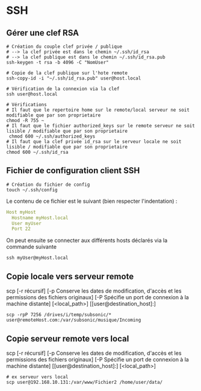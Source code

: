 # SSH



## Gérer une clef RSA

````shell
# Création du couple clef privée / publique
# --> la clef privée est dans le chemin ~/.ssh/id_rsa
# --> la clef publique est dans le chemin ~/.ssh/id_rsa.pub
ssh-keygen -t rsa -b 4096 -C "NomUser"

# Copie de la clef publique sur l'hote remote
ssh-copy-id -i "~/.ssh/id_rsa.pub" user@host.local

# Vérification de la connexion via la clef
ssh user@host.local

# Vérifications
# Il faut que le repertoire home sur le remote/local serveur ne soit modifiable que par son proprietaire
chmod -R 755 ~
# Il faut que le fichier authorized_keys sur le remote serveur ne soit lisible / modifiable que par son proprietaire
 chmod 600 ~/.ssh/authorized_keys
# Il faut que la clef privée id_rsa sur le serveur locale ne soit lisible / modifiable que par son proprietaire
chmod 600 ~/.ssh/id_rsa
````



## Fichier de configuration client SSH

```shell
# Création du fichier de config
touch ~/.ssh/config
```

Le contenu de ce fichier est le suivant (bien respecter l'indentation) :

```yaml
Host myHost
  Hostname myHost.local
  User myUser
  Port 22
```

On peut ensuite se connecter aux différents hosts déclarés via la commande suivante

```shell
ssh myUser@myHost.local
```



## Copie locale vers serveur remote

scp [-r récursif] [-p Conserve les dates de modification, d'accès et les permissions des fichiers originaux] [-P Spécifie un port de connexion à la machine distante] [<local_path>] [[user@destination_host]:<file2>]
```shell
scp -rpP 7256 /drives/i/temp/subsonic/* user@remoteHost.com:/var/subsonic/musique/Incoming
```



## Copie serveur remote vers local

scp [-r récursif] [-p Conserve les dates de modification, d'accès et les permissions des fichiers originaux] [-P Spécifie un port de connexion à la machine distante] [[user@destination_host]:<file2>] [<local_path>]
```                      shell
# ex serveur vers local
scp user@192.168.10.131:/var/www/Fichier2 /home/user/data/
```